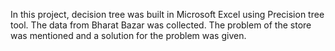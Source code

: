 In this project, decision tree was built in Microsoft Excel using Precision tree tool. The data from Bharat Bazar was collected. The problem of the store was mentioned and a solution for the problem was given.

